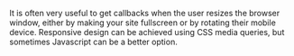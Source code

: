 It is often very useful to get callbacks when the user resizes the browser window, either by making your site fullscreen or by rotating their mobile device. Responsive design can be achieved using CSS media queries, but sometimes Javascript can be a better option.